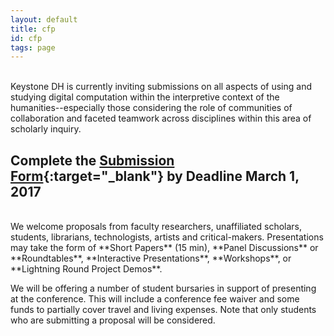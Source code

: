 ```yaml
---
layout: default
title: cfp
id: cfp
tags: page
---
```


<br/>
Keystone DH is currently inviting submissions on all aspects of using and studying digital computation within the interpretive context of the humanities--especially those considering the role of communities of collaboration and faceted teamwork across disciplines within this area of scholarly inquiry.
<br/>

## Complete the [Submission Form](https://goo.gl/forms/4UEJxLsn8XatkC773){:target="_blank"} by Deadline March 1, 2017

<br/>
We welcome proposals from faculty researchers, unaffiliated scholars, students, librarians, technologists, artists and critical-makers. Presentations may take the form of **Short Papers** (15 min), **Panel Discussions** or **Roundtables**, **Interactive Presentations**, **Workshops**, or **Lightning Round Project Demos**.

We will be offering a number of student bursaries in support of presenting at the conference. This will include a conference fee waiver and some funds to partially cover travel and living expenses. Note that only students who are submitting a proposal will be considered. 